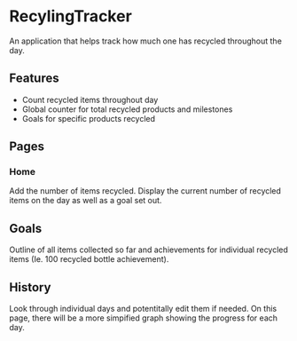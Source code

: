 # RecylingTracker
An application that helps track how much one has recycled throughout the day.

## Features
- Count recycled items throughout day
- Global counter for total recycled products and milestones
- Goals for specific products recycled

## Pages
### Home
Add the number of items recycled. Display the current number of recycled items on the day as well as a goal set out. 

## Goals
Outline of all items collected so far and achievements for individual recycled items (Ie. 100 recycled bottle achievement).

## History
Look through individual days and potentitally edit them if needed. On this page, there will be a more simpified graph showing the progress for each day.
